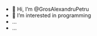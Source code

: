 - 👋 Hi, I’m @GrosAlexandruPetru
- 👀 I’m interested in programming
-  ...
- ...

<!---
GrosAlexandruPetru/GrosAlexandruPetru is a ✨ special ✨ repository because its `README.md` (this file) appears on your GitHub profile.
You can click the Preview link to take a look at your changes.
--->
